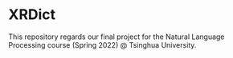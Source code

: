 # XRDict
This repository regards our final project for the Natural Language Processing course (Spring 2022) @ Tsinghua University.
